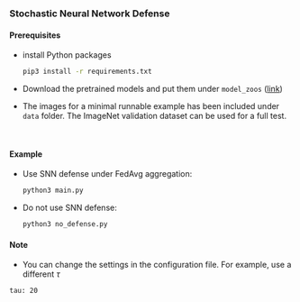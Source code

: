 ### Stochastic Neural Network Defense

#### Prerequisites

- install Python packages
    ```bash
    pip3 install -r requirements.txt
    ```

- Download the pretrained models and put them under `model_zoos` ([link](https://huggingface.co/erickyue/rog_modelzoo/tree/main))


- The images for a minimal runnable example has been included under `data` folder. The ImageNet validation dataset can be used for a full test. 

<br />

#### Example

- Use SNN defense under FedAvg aggregation:
  ```bash
  python3 main.py
  ```

- Do not use SNN defense:
  ```bash
  python3 no_defense.py
  ```


#### Note
- You can change the settings in the configuration file. For example, use a different $\tau$

```bash
tau: 20
```